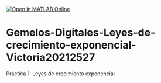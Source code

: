 [![Open in MATLAB Online](https://www.mathworks.com/images/responsive/global/open-in-matlab-online.svg)](https://matlab.mathworks.com/open/github/v1?repo=giannavic/Gemelos-Digitales-Leyes-de-crecimiento-exponencial-Victoria20212527)

# Gemelos-Digitales-Leyes-de-crecimiento-exponencial-Victoria20212527
Práctica 1: Leyes de crecimiento exponencial 
